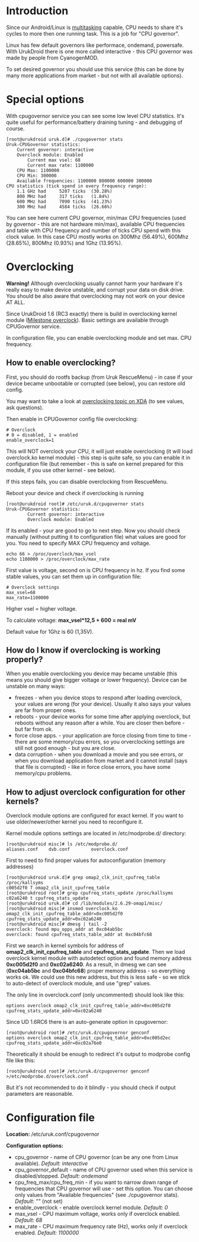 

# Introduction #

Since our Android/Linux is [multitasking](http://en.wikipedia.org/wiki/Computer_multitasking) capable, CPU needs to share it's cycles to more then one running task. This is a job for "CPU governor".

Linux has few default governors like performace, ondemand, powersafe. With UrukDroid there is one more called interactive - this CPU governor was made by people from CyanogenMOD.

To set desired governor you should use this service (this can be done by many more applications from market - but not with all available options).

# Special options #

With cpugovernor service you can see some low level CPU statistics. It's quite useful for performance/battery draining tuning - and debugging of course.
```
[root@urukdroid uruk.d]# ./cpugovernor stats
Uruk-CPUGovernor statistics:
	Current governor: interactive
	Overclock module: Enabled
		Current max vsel: 68
		Current max rate: 1100000
	CPU Max: 1100000
	CPU Min: 300000
	Available frequencies: 1100000 800000 600000 300000 
CPU statistics (tick spend in every frequency range): 
	1.1 GHz had 	5207 ticks 	(30.28%)
	800 MHz had 	317 ticks 	(1.84%)
	600 MHz had 	7090 ticks 	(41.23%)
	300 MHz had 	4584 ticks 	(26.66%)
```
You can see here current CPU governor, min/max CPU frequencies (used by governor - this are not hardware min/max), available CPU frequencies and table with CPU frequency and number of ticks CPU spend with this clock value.
In this case CPU mostly works on 300Mhz (56.49%), 600Mhz (28.65%), 800Mhz (0.93%) and 1Ghz (13.95%).

# Overclocking #

**Warning!** Although overclocking usually cannot harm your hardware it's really easy to make device unstable, and corrupt your data on disk drive. You should be also aware that overclocking may not work on your device AT ALL.

Since UrukDroid 1.6 (RC3 exactly) there is build in overclocking kernel module ([Milestone overclock](http://code.google.com/p/milestone-overclock/)). Basic settings are available through CPUGovernor service.

In configuration file, you can enable overclocking module and set max. CPU frequency.

## How to enable overclocking? ##

First, you should do rootfs backup (from Uruk RescueMenu) - in case if your device became unbootable or corrupted (see below), you can restore old config.

You may want to take a look at [overclocking topic on XDA](http://forum.xda-developers.com/showthread.php?t=1373354) (to see values, ask questions).

Then enable in CPUGovernor config file overclocking:
```
# Overclock
# 0 = disabled, 1 = enabled
enable_overclock=1
```
This will NOT overclock your CPU, it will just enable overclocking (it will load overclock.ko kernel module) - this step is quite safe, so you can enable it in configuration file (but remember - this is safe on kernel prepared for this module, if you use other kernel - see below).

If this steps fails, you can disable overclocking from RescueMenu.

Reboot your device and check if overclocking is running
```
[root@urukdroid root]# /etc/uruk.d/cpugovernor stats
Uruk-CPUGovernor statistics:
        Current governor: interactive
        Overclock module: Enabled
```

If its enabled - your are good to go to next step. Now you should check manually (without putting it to configuration file) what values are good for you. You need to specify MAX CPU frequency and voltage.

```
echo 66 > /proc/overclock/max_vsel
echo 1100000 > /proc/overclock/max_rate
```

First value is voltage, second on is CPU frequency in hz. If you find some stable values, you can set them up in configuration file:
```
# Overclock settings
max_vsel=68
max_rate=1100000
```

Higher vsel = higher voltage.

To calculate voltage: **max\_vsel\*12,5 + 600 = real mV**

Default value for 1Ghz is 60 (1,35V).

## How do I know if overclocking is working properly? ##

When you enable overclocking you device may became unstable (this means you should give bigger voltage or lower frequency). Device can be unstable on many ways:
  * freezes - when you device stops to respond after loading overclock, your values are wrong (for your device). Usually it also says your values are far from proper ones.
  * reboots - your device works for some time after applying overclock, but reboots without any reason after a while. You are closer then before - but far from ok.
  * force close apps. - your application are force closing from time to time - there are some memory/cpu errors, so you orverclocking settings are still not good enough - but you are close.
  * data corruption - when you download a movie and you see errors, or when you download application from market and it cannot install (says that file is corrupted) - like in force close errors, you have some memory/cpu problems.


## How to adjust overclock configuration for other kernels? ##

Overclock module options are configured for exact kernel. If you want to use older/newer/other kernel you need to reconfigure it.

Kernel module options settings are located in /etc/modprobe.d/ directory:
```
[root@urukdroid misc]# ls /etc/modprobe.d/
aliases.conf    dvb.conf        overclock.conf
```

First to need to find proper values for autoconfiguration (memory addresses)
```
[root@urukdroid uruk.d]# grep omap2_clk_init_cpufreq_table /proc/kallsyms
c005d2f0 T omap2_clk_init_cpufreq_table
[root@urukdroid root]# grep cpufreq_stats_update /proc/kallsyms
c02a6240 t cpufreq_stats_update
[root@urukdroid uruk.d]# cd /lib/modules/2.6.29-omap1/misc/
[root@urukdroid misc]# insmod overclock.ko omap2_clk_init_cpufreq_table_addr=0xc005d2f0 cpufreq_stats_update_addr=0xc02a6240
[root@urukdroid misc]# dmesg | tail -2
overclock: found mpu_opps_addr at 0xc04ab5bc
overclock: found cpufreq_stats_table_addr at 0xc04bfc68
```
First we search in kernel symbols for address of **omap2\_clk\_init\_cpufreq\_table** and **cpufreq\_stats\_update**. Then we load overclock kernel module with autodetect option and found memory address **0xc005d2f0** and **0xc02a6240**. As a result, in dmesg we can see (**0xc04ab5bc** and **0xc04bfc68**) proper memory address - so everything works ok. We could use this new address, but this is less safe - so we stick to auto-detect of overclock module, and use "grep" values.

The only line in overclock.conf (only uncommented) should look like this:
```
options overclock omap2_clk_init_cpufreq_table_addr=0xc005d2f0 cpufreq_stats_update_addr=0xc02a6240
```

Since UD 1.6RC6 there is an auto-generate option in cpugovernor:
```
[root@urukdroid root]# /etc/uruk.d/cpugovernor genconf
options overclock omap2_clk_init_cpufreq_table_addr=0xc005d2ec cpufreq_stats_update_addr=0xc02a76e0
```
Theoretically it should be enough to redirect it's output to modprobe config file like this:
```
[root@urukdroid root]# /etc/uruk.d/cpugovernor genconf >/etc/modprobe.d/overclock.conf
```
But it's not recommended to do it blindly - you should check if output parameters are reasonable.

# Configuration file #

**Location:** /etc/uruk.conf/cpugovernor

**Configuration options:**
  * cpu\_governor - name of CPU governor (can be any one from Linux available). _Default: interactive_
  * cpu\_governor\_default - name of CPU governor used when this service is disabled/stopped. _Default: ondemand_
  * cpu\_freq\_max/cpu\_freq\_min - if you want to narrow down range of frequencies that CPU governor will use - set this option. You can choose only values from "Available frequencies" (see ./cpugovernor stats). _Default: ""_ (not set)
  * enable\_overclock - enable overclock kernel module. _Default: 0_
  * max\_vsel - CPU maximum voltage, works only if overclock enabled. _Default: 68_
  * max\_rate - CPU maximum frequency rate (Hz), works only if overclock enabled. _Default: 1100000_